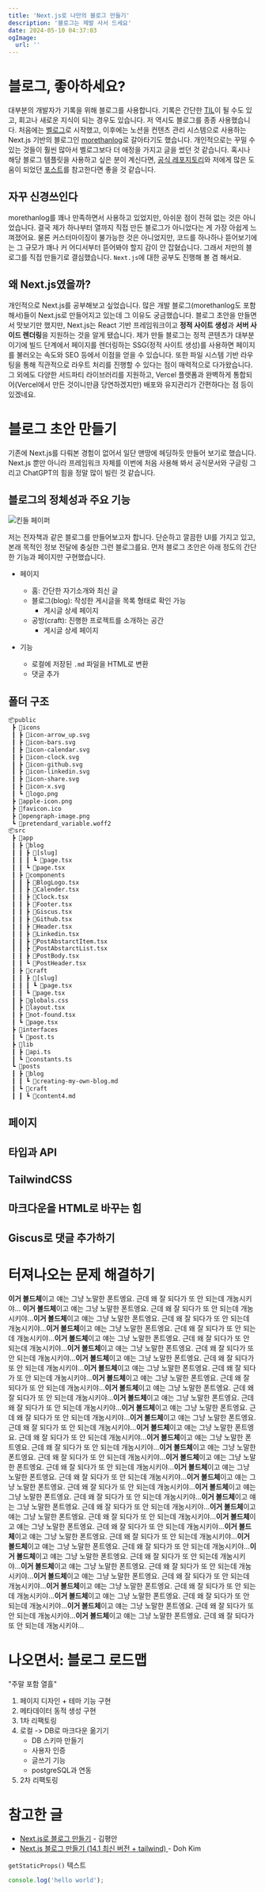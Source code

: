 ```yaml
---
title: 'Next.js로 나만의 블로그 만들기'
description: '블로그는 제발 사서 드세요'
date: 2024-05-10 04:37:03
ogImage:
  url: ''
---
```


# 블로그, 좋아하세요?

대부분의 개발자가 기록을 위해 블로그를 사용합니다. 기록은 간단한 [TIL](https://dictionary.cambridge.org/ko/%EC%82%AC%EC%A0%84/%EC%98%81%EC%96%B4/til)이 될 수도 있고, 회고나 새로운 지식이 되는 경우도 있습니다. 저 역시도 블로그를 종종 사용했습니다. 처음에는 [벨로그](https://velog.io/@codenest/posts)로 시작했고, 이후에는 노션을 컨텐츠 관리 시스템으로 사용하는 Next.js 기반의 블로그인 [morethanlog](https://morethan-starcradle.vercel.app/)로 갈아타기도 했습니다. 개인적으로는 꾸밀 수 있는 것들이 훨씬 많아서 벨로그보다 더 애정을 가지고 글을 썼던 것 같습니다. 혹시나 해당 블로그 템플릿을 사용하고 싶은 분이 계신다면, [공식 레포지토리](https://github.com/morethanmin/morethan-log)와 저에게 많은 도움이 되었던 [포스트](https://mizzu-log.vercel.app/morethan-log)를 참고한다면 좋을 것 같습니다.

## 자꾸 신경쓰인다

morethanlog를 꽤나 만족하면서 사용하고 있었지만, 아쉬운 점이 전혀 없는 것은 아니었습니다. 결국 제가 하나부터 열까지 직접 만든 블로그가 아니었다는 게 가장 아쉽게 느껴졌어요. 물론 커스터마이징이 불가능한 것은 아니었지만, 코드를 하나하나 뜯어보기에는 그 규모가 꽤나 커 어디서부터 뜯어봐야 할지 감이 안 잡혔습니다. 그래서 저만의 블로그를 직접 만들기로 결심했습니다. `Next.js`에 대한 공부도 진행해 볼 겸 해서요.

## 왜 Next.js였을까?

개인적으로 Next.js를 공부해보고 싶었습니다. 많은 개발 블로그(morethanlog도 포함해서)들이 Next.js로 만들어지고 있는데 그 이유도 궁금했습니다. 블로그 초안을 만들면서 맛보기만 했지만, Next.js는 React 기반 프레임워크이고 **정적 사이트 생성**과 **서버 사이드 렌더링**을 지원하는 것을 알게 됐습니다. 제가 만들 블로그는 정적 콘텐츠가 대부분이기에 빌드 단계에서 페이지를 렌더링하는 SSG(정적 사이트 생성)를 사용하면 페이지를 불러오는 속도와 SEO 등에서 이점을 얻을 수 있습니다. 또한 파일 시스템 기반 라우팅을 통해 직관적으로 라우트 처리를 진행할 수 있다는 점이 매력적으로 다가왔습니다. 그 외에도 다양한 서드파티 라이브러리를 지원하고, Vercel 플랫폼과 완벽하게 통합되어(Vercel에서 만든 것이니만큼 당연하겠지만) 배포와 유지관리가 간편하다는 점 등이 있겠네요.

# 블로그 초안 만들기

기존에 Next.js를 다뤄본 경험이 없어서 일단 맨땅에 헤딩하듯 만들어 보기로 했습니다. Next.js 뿐만 아니라 프레임워크 자체를 이번에 처음 사용해 봐서 공식문서와 구글링 그리고 ChatGPT의 힘을 정말 많이 빌린 것 같습니다.

## 블로그의 정체성과 주요 기능

![킨들 페이퍼](https://github.com/starcradle101/hoonie-log/assets/113353436/0d111d12-4f6c-4fb2-bf10-0dbfa2789253)

저는 전자책과 같은 블로그를 만들어보고자 합니다. 단순하고 깔끔한 UI를 가지고 있고, 본래 목적인 정보 전달에 충실한 그런 블로그를요. 먼저 블로그 초안은 아래 정도의 간단한 기능과 페이지만 구현했습니다.

- 페이지

  - 홈: 간단한 자기소개와 최신 글
  - 블로그(blog): 작성한 게시글을 목록 형태로 확인 가능
    - 게시글 상세 페이지
  - 공방(craft): 진행한 프로젝트를 소개하는 공간
    - 게시글 상세 페이지

- 기능
  - 로컬에 저장된 `.md` 파일을 HTML로 변환
  - 댓글 추가

## 폴더 구조

```txt
📦public
 ┣ 📂icons
 ┃ ┣ 📜icon-arrow_up.svg
 ┃ ┣ 📜icon-bars.svg
 ┃ ┣ 📜icon-calendar.svg
 ┃ ┣ 📜icon-clock.svg
 ┃ ┣ 📜icon-github.svg
 ┃ ┣ 📜icon-linkedin.svg
 ┃ ┣ 📜icon-share.svg
 ┃ ┣ 📜icon-x.svg
 ┃ ┗ 📜logo.png
 ┣ 📜apple-icon.png
 ┣ 📜favicon.ico
 ┣ 📜opengraph-image.png
 ┗ 📜pretendard_variable.woff2
📦src
 ┣ 📂app
 ┃ ┣ 📂blog
 ┃ ┃ ┣ 📂[slug]
 ┃ ┃ ┃ ┗ 📜page.tsx
 ┃ ┃ ┗ 📜page.tsx
 ┃ ┣ 📂components
 ┃ ┃ ┣ 📜BlogLogo.tsx
 ┃ ┃ ┣ 📜Calender.tsx
 ┃ ┃ ┣ 📜Clock.tsx
 ┃ ┃ ┣ 📜Footer.tsx
 ┃ ┃ ┣ 📜Giscus.tsx
 ┃ ┃ ┣ 📜Github.tsx
 ┃ ┃ ┣ 📜Header.tsx
 ┃ ┃ ┣ 📜Linkedin.tsx
 ┃ ┃ ┣ 📜PostAbstarctItem.tsx
 ┃ ┃ ┣ 📜PostAbstarctList.tsx
 ┃ ┃ ┣ 📜PostBody.tsx
 ┃ ┃ ┗ 📜PostHeader.tsx
 ┃ ┣ 📂craft
 ┃ ┃ ┣ 📂[slug]
 ┃ ┃ ┃ ┗ 📜page.tsx
 ┃ ┃ ┗ 📜page.tsx
 ┃ ┣ 📜globals.css
 ┃ ┣ 📜layout.tsx
 ┃ ┣ 📜not-found.tsx
 ┃ ┗ 📜page.tsx
 ┣ 📂interfaces
 ┃ ┗ 📜post.ts
 ┣ 📂lib
 ┃ ┣ 📜api.ts
 ┃ ┗ 📜constants.ts
 ┗ 📂posts
 ┃ ┣ 📂blog
 ┃ ┃ ┗ 📜creating-my-own-blog.md
 ┃ ┗ 📂craft
 ┃ ┃ ┗ 📜content4.md
```

## 페이지

## 타입과 API

## TailwindCSS

## 마크다운을 HTML로 바꾸는 힘

## Giscus로 댓글 추가하기

# 터져나오는 문제 해결하기

**이거 볼드체**이고 얘는 그냥 노말한 폰트엥요. 근데 왜 잘 되다가 또 안 되는데 개눔시키야... **이거 볼드체**이고 얘는 그냥 노말한 폰트엥요. 근데 왜 잘 되다가 또 안 되는데 개눔시키야...**이거 볼드체**이고 얘는 그냥 노말한 폰트엥요. 근데 왜 잘 되다가 또 안 되는데 개눔시키야...**이거 볼드체**이고 얘는 그냥 노말한 폰트엥요. 근데 왜 잘 되다가 또 안 되는데 개눔시키야...**이거 볼드체**이고 얘는 그냥 노말한 폰트엥요. 근데 왜 잘 되다가 또 안 되는데 개눔시키야...**이거 볼드체**이고 얘는 그냥 노말한 폰트엥요. 근데 왜 잘 되다가 또 안 되는데 개눔시키야...**이거 볼드체**이고 얘는 그냥 노말한 폰트엥요. 근데 왜 잘 되다가 또 안 되는데 개눔시키야...**이거 볼드체**이고 얘는 그냥 노말한 폰트엥요. 근데 왜 잘 되다가 또 안 되는데 개눔시키야...**이거 볼드체**이고 얘는 그냥 노말한 폰트엥요. 근데 왜 잘 되다가 또 안 되는데 개눔시키야...**이거 볼드체**이고 얘는 그냥 노말한 폰트엥요. 근데 왜 잘 되다가 또 안 되는데 개눔시키야...**이거 볼드체**이고 얘는 그냥 노말한 폰트엥요. 근데 왜 잘 되다가 또 안 되는데 개눔시키야...**이거 볼드체**이고 얘는 그냥 노말한 폰트엥요. 근데 왜 잘 되다가 또 안 되는데 개눔시키야...**이거 볼드체**이고 얘는 그냥 노말한 폰트엥요. 근데 왜 잘 되다가 또 안 되는데 개눔시키야...**이거 볼드체**이고 얘는 그냥 노말한 폰트엥요. 근데 왜 잘 되다가 또 안 되는데 개눔시키야...**이거 볼드체**이고 얘는 그냥 노말한 폰트엥요. 근데 왜 잘 되다가 또 안 되는데 개눔시키야...**이거 볼드체**이고 얘는 그냥 노말한 폰트엥요. 근데 왜 잘 되다가 또 안 되는데 개눔시키야...**이거 볼드체**이고 얘는 그냥 노말한 폰트엥요. 근데 왜 잘 되다가 또 안 되는데 개눔시키야...**이거 볼드체**이고 얘는 그냥 노말한 폰트엥요. 근데 왜 잘 되다가 또 안 되는데 개눔시키야...**이거 볼드체**이고 얘는 그냥 노말한 폰트엥요. 근데 왜 잘 되다가 또 안 되는데 개눔시키야...**이거 볼드체**이고 얘는 그냥 노말한 폰트엥요. 근데 왜 잘 되다가 또 안 되는데 개눔시키야...**이거 볼드체**이고 얘는 그냥 노말한 폰트엥요. 근데 왜 잘 되다가 또 안 되는데 개눔시키야...**이거 볼드체**이고 얘는 그냥 노말한 폰트엥요. 근데 왜 잘 되다가 또 안 되는데 개눔시키야...**이거 볼드체**이고 얘는 그냥 노말한 폰트엥요. 근데 왜 잘 되다가 또 안 되는데 개눔시키야...**이거 볼드체**이고 얘는 그냥 노말한 폰트엥요. 근데 왜 잘 되다가 또 안 되는데 개눔시키야...**이거 볼드체**이고 얘는 그냥 노말한 폰트엥요. 근데 왜 잘 되다가 또 안 되는데 개눔시키야...**이거 볼드체**이고 얘는 그냥 노말한 폰트엥요. 근데 왜 잘 되다가 또 안 되는데 개눔시키야...**이거 볼드체**이고 얘는 그냥 노말한 폰트엥요. 근데 왜 잘 되다가 또 안 되는데 개눔시키야...**이거 볼드체**이고 얘는 그냥 노말한 폰트엥요. 근데 왜 잘 되다가 또 안 되는데 개눔시키야...**이거 볼드체**이고 얘는 그냥 노말한 폰트엥요. 근데 왜 잘 되다가 또 안 되는데 개눔시키야...**이거 볼드체**이고 얘는 그냥 노말한 폰트엥요. 근데 왜 잘 되다가 또 안 되는데 개눔시키야...**이거 볼드체**이고 얘는 그냥 노말한 폰트엥요. 근데 왜 잘 되다가 또 안 되는데 개눔시키야...**이거 볼드체**이고 얘는 그냥 노말한 폰트엥요. 근데 왜 잘 되다가 또 안 되는데 개눔시키야...

# 나오면서: 블로그 로드맵

"주말 포함 열흘"

1. 페이지 디자인 + 테마 기능 구현
2. 메타데이터 동적 생성 구현
3. 1차 리팩토링
4. 로컬 -> DB로 마크다운 옮기기
   - DB 스키마 만들기
   - 사용자 인증
   - 글쓰기 기능
   - postgreSQL과 연동
5. 2차 리팩토링

# 참고한 글

- [Next.js로 블로그 만들기](https://bepyan.github.io/blog/nextjs-blog) - 김평안
- [Next.js 블로그 만들기 (14.1 최신 버전 + tailwind) ](https://www.d5br5.dev/blog/nextjs_blog/setup) - Doh Kim

`getStaticProps()` 텍스트

```js
console.log('hello world');
```
